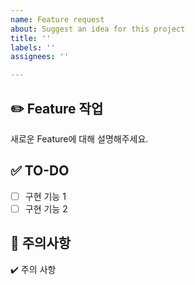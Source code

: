 ```yaml
---
name: Feature request
about: Suggest an idea for this project
title: ''
labels: ''
assignees: ''

---
```


## **✏️ Feature 작업**
새로운 Feature에 대해 설명해주세요.

## **✅ TO-DO** 
- [ ] 구현 기능 1
- [ ] 구현 기능 2

## **🚨 주의사항** 
✔️ 주의 사항
